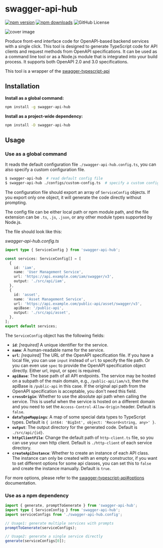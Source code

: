 # swagger-api-hub

[![npm version](https://img.shields.io/npm/v/swagger-api-hub.svg)](https://www.npmjs.com/package/swagger-api-hub)
[![npm downloads](https://img.shields.io/npm/dm/swagger-api-hub.svg)](https://www.npmjs.com/package/swagger-api-hub)
![GitHub License](https://img.shields.io/github/license/shijistar/swagger-api-hub?label=License&color=%23F68F1E)

![cover image](cover.webp)

Produce front-end interface code for OpenAPI-based backend services with a single click. This tool is designed to generate TypeScript code for API clients and request methods from OpenAPI specifications. It can be used as a command line tool or as a Node.js module that is integrated into your build process. It supports both OpenAPI 2.0 and 3.0 specifications.

This tool is a wrapper of the [swagger-typescript-api](https://github.com/acacode/swagger-typescript-api)

## Installation

**Install as a global command:**

```bash
npm install -g swagger-api-hub
```

**Install as a project-wide dependency:**

```bash
npm install -D swagger-api-hub
```

## Usage

### Use as a global command

It reads the default configuration file `./swagger-api-hub.config.ts`, you can also specify a custom configuration file.

```bash
$ swagger-api-hub  # read default config file
$ swagger-api-hub ./configs/custom-config.ts  # specify a custom config file
```

The configuration file should export an array of `ServiceConfig` objects. If you export only one object, it will generate the code directly without prompting.

The config file can be either local path or npm module path, and the file extension can be `.ts`, `.js`, `.json`, or any other module types supported by Node.js.

The file should look like this:

_swagger-api-hub.config.ts_

```typescript
import type { ServiceConfig } from 'swagger-api-hub';

const services: ServiceConfig[] = [
  {
    id: 'iam',
    name: 'User Management Service',
    url: 'https://api.example.com/iam/swagger/v3',
    output: './src/api/iam',
  },
  {
    id: 'asset',
    name: 'Asset Management Service',
    url: 'https://api.example.com/public-api/asset/swagger/v3',
    apiBase: '/public-api',
    output: './src/api/asset',
  },
];
export default services;
```

The `ServiceConfig` object has the following fields:

- **`id`**: _[required]_ A unique identifier for the service.
- **`name`**: A human-readable name for the service.
- **`url`**: _[required]_ The URL of the OpenAPI specification file. If you have a local file, you can use `input` instead of `url` to specify the file path. Or you can even use `spec` to provide the OpenAPI specification object directly. Either url, input, or spec is required.
- **`apiBase`**: The base path of all API endpoints. The service may be hosted on a subpath of the main domain, e.g., `/public-api/iam/v3`, then the apiBase is `/public-api` in this case. If the original api path from the OpenAPI specification is acceptable, you don't need this field.
- **`crossOrigin`**: Whether to use the absolute api path when calling the service. This is useful when the service is hosted on a different domain and you need to set the `Access-Control-Allow-Origin` header. Default is `false`.
- **`dataTypeMappings`**: A map of some special data types to TypeScript types. Default is `{ int64: 'BigInt', object: 'Record<string, any>' }`.
- **`output`**: The output directory for the generated code. Default is `./src/api/{id}`.
- **`httpClientFile`**: Change the default path of `http-client.ts` file, so you can use your own http client. Default is `./http-client` of each service directory.
- **`createApiInstance`**: Whether to create an instance of each API class. The instance can only be created with an empty constructor, if you want to set different options for some api classes, you can set this to `false` and create the instance manually. Default is `true`.

For more options, please refer to the [swagger-typescript-api#options](https://github.com/acacode/swagger-typescript-api?tab=readme-ov-file#-options) documentation.

### Use as a npm dependency

```typescript
import { generate, promptToGenerate } from 'swagger-api-hub';
import type { ServiceConfig } from 'swagger-api-hub';
import serviceConfigs from './swagger-api-hub.config';

// Usage1: generate multiple services with prompts
promptToGenerate(serviceConfigs);

// Usage2: generate a single service directly
generate(serviceConfigs[0]);
```
